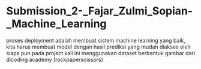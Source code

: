 # Submission_2-_Fajar_Zulmi_Sopian-_Machine_Learning
proses deployment adalah membuat sistem machine learning yang baik, kita harus membuat model dengan hasil prediksi yang mudah diakses oleh siapa pun.pada project kali ini menggunakan dataset berbentuk gambar dari dicoding academy (rockpaperscissors)
